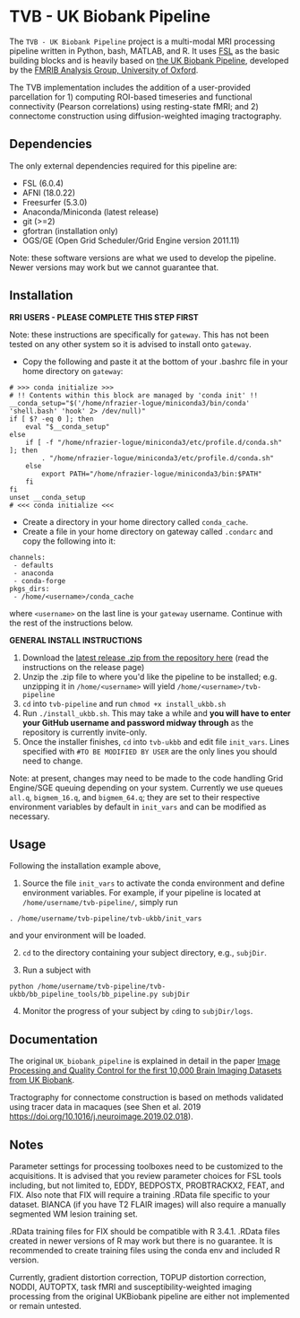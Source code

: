 TVB - UK Biobank Pipeline
===================

The `TVB - UK Biobank Pipeline` project is a multi-modal MRI processing pipeline written in Python, bash, MATLAB, and R. It uses [FSL](http://fsl.fmrib.ox.ac.uk/fsl/fslwiki/) as the basic building blocks and is heavily based on [the UK Biobank Pipeline](https://git.fmrib.ox.ac.uk/falmagro/UK_biobank_pipeline_v_1), developed by the [FMRIB Analysis Group, University of Oxford](https://www.win.ox.ac.uk/research/analysis-research).

The TVB implementation includes the addition of a user-provided parcellation for 1) computing ROI-based timeseries and functional connectivity (Pearson correlations) using resting-state fMRI; and 2) connectome construction using diffusion-weighted imaging tractography.



Dependencies
------------

The only external dependencies required for this pipeline are:
* FSL (6.0.4)
* AFNI (18.0.22)
* Freesurfer (5.3.0)
* Anaconda/Miniconda (latest release)
* git (>=2)
* gfortran (installation only)
* OGS/GE (Open Grid Scheduler/Grid Engine version 2011.11)

Note: these software versions are what we used to develop the pipeline. Newer versions may work but we cannot guarantee that.


Installation
------------

**RRI USERS - PLEASE COMPLETE THIS STEP FIRST**

Note: these instructions are specifically for `gateway`. This has not been tested on any other system so it is advised to install onto `gateway`.
* Copy the following and paste it at the bottom of your .bashrc file in your home directory on `gateway`:
```
# >>> conda initialize >>>
# !! Contents within this block are managed by 'conda init' !!
__conda_setup="$('/home/nfrazier-logue/miniconda3/bin/conda' 'shell.bash' 'hook' 2> /dev/null)"
if [ $? -eq 0 ]; then
    eval "$__conda_setup"
else
    if [ -f "/home/nfrazier-logue/miniconda3/etc/profile.d/conda.sh" ]; then
        . "/home/nfrazier-logue/miniconda3/etc/profile.d/conda.sh"
    else
        export PATH="/home/nfrazier-logue/miniconda3/bin:$PATH"
    fi
fi
unset __conda_setup
# <<< conda initialize <<<
```
* Create a directory in your home directory called `conda_cache`.
* Create a file in your home directory on gateway called `.condarc` and copy the following into it:
```
channels:
 - defaults
 - anaconda
 - conda-forge
pkgs_dirs:
 - /home/<username>/conda_cache
```
  where `<username>` on the last line is your `gateway` username. Continue with the rest of the instructions below.

**GENERAL INSTALL INSTRUCTIONS**

1) Download the [latest release .zip from the repository here](https://github.com/McIntosh-Lab-RRI/tvb-ukbb/releases/latest) (read the instructions on the release page)
2) Unzip the .zip file to where you'd like the pipeline to be installed; e.g. unzipping it in `/home/<username>` will yield `/home/<username>/tvb-pipeline`
3) `cd` into `tvb-pipeline` and run `chmod +x install_ukbb.sh`
4) Run `./install_ukbb.sh`. This may take a while and **you will have to enter your GitHub username and password midway through** as the repository is currently invite-only.
5) Once the installer finishes, `cd` into `tvb-ukbb` and edit file `init_vars`. Lines specified with `#TO BE MODIFIED BY USER` are the only lines you should need to change.

Note: at present, changes may need to be made to the code handling Grid Engine/SGE queuing depending on your system. Currently we use queues `all.q`, `bigmem_16.q`, and `bigmem_64.q`; they are set to their respective environment variables by default in `init_vars` and can be modified as necessary.

Usage
-----

Following the installation example above,

1) Source the file `init_vars` to activate the conda environment and define environment variables. For example, if your pipeline is located at `/home/username/tvb-pipeline/`, simply run

`. /home/username/tvb-pipeline/tvb-ukbb/init_vars`

and your environment will be loaded.

2) `cd` to the directory containing your subject directory, e.g., `subjDir`.

3) Run a subject with

`python /home/username/tvb-pipeline/tvb-ukbb/bb_pipeline_tools/bb_pipeline.py subjDir`

4) Monitor the progress of your subject by `cd`ing to `subjDir/logs`.


Documentation
-------------

The original `UK_biobank_pipeline` is explained in detail in the paper [Image Processing and Quality Control for the first 10,000 Brain Imaging Datasets from UK Biobank](http://www.biorxiv.org/content/early/2017/04/24/130385).

Tractography for connectome construction is based on methods validated using tracer data in macaques (see Shen et al. 2019 https://doi.org/10.1016/j.neuroimage.2019.02.018).


Notes
-----

Parameter settings for processing toolboxes need to be customized to the acquisitions. It is advised that you review parameter choices for FSL tools including, but not limited to, EDDY, BEDPOSTX, PROBTRACKX2, FEAT, and FIX. Also note that FIX will require a training .RData file specific to your dataset. BIANCA (if you have T2 FLAIR images) will also require a manually segmented WM lesion training set.

.RData training files for FIX should be compatible with R 3.4.1. .RData files created in newer versions of R may work but there is no guarantee. It is recommended to create training files using the conda env and included R version.

Currently, gradient distortion correction, TOPUP distortion correction, NODDI,  AUTOPTX, task fMRI and susceptibility-weighted imaging processing from the original UKBiobank pipeline are either not implemented or remain untested.
